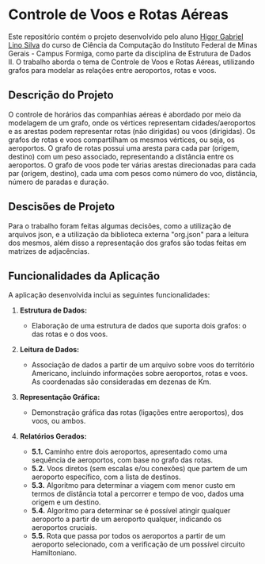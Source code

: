 # Controle de Voos e Rotas Aéreas

Este repositório contém o projeto desenvolvido pelo aluno [Higor Gabriel Lino Silva](https://github.com/H1gor1) do curso de Ciência da Computação do Instituto Federal de Minas Gerais - Campus Formiga, como parte da disciplina de Estrutura de Dados II. O trabalho aborda o tema de Controle de Voos e Rotas Aéreas, utilizando grafos para modelar as relações entre aeroportos, rotas e voos.

## Descrição do Projeto

O controle de horários das companhias aéreas é abordado por meio da modelagem de um grafo, onde os vértices representam cidades/aeroportos e as arestas podem representar rotas (não dirigidas) ou voos (dirigidas). Os grafos de rotas e voos compartilham os mesmos vértices, ou seja, os aeroportos. O grafo de rotas possui uma aresta para cada par (origem, destino) com um peso associado, representando a distância entre os aeroportos. O grafo de voos pode ter várias arestas direcionadas para cada par (origem, destino), cada uma com pesos como número do voo, distância, número de paradas e duração.

## Descisões de Projeto

Para o trabalho foram feitas algumas decisões, como a utilização de arquivos json, e a utilização da biblioteca externa "org.json" para a leitura dos mesmos, além disso a representação dos grafos são todas feitas em matrizes de adjacências.

## Funcionalidades da Aplicação

A aplicação desenvolvida inclui as seguintes funcionalidades:

1. **Estrutura de Dados:**
   - Elaboração de uma estrutura de dados que suporta dois grafos: o das rotas e o dos voos.

2. **Leitura de Dados:**
   - Associação de dados a partir de um arquivo sobre voos do território Americano, incluindo informações sobre aeroportos, rotas e voos. As coordenadas são consideradas em dezenas de Km.

3. **Representação Gráfica:**
   - Demonstração gráfica das rotas (ligações entre aeroportos), dos voos, ou ambos.

4. **Relatórios Gerados:**
   - **5.1.** Caminho entre dois aeroportos, apresentado como uma sequência de aeroportos, com base no grafo das rotas.
   - **5.2.** Voos diretos (sem escalas e/ou conexões) que partem de um aeroporto específico, com a lista de destinos.
   - **5.3.** Algoritmo para determinar a viagem com menor custo em termos de distância total a percorrer e tempo de voo, dados uma origem e um destino.
   - **5.4.** Algoritmo para determinar se é possível atingir qualquer aeroporto a partir de um aeroporto qualquer, indicando os aeroportos cruciais.
   - **5.5.** Rota que passa por todos os aeroportos a partir de um aeroporto selecionado, com a verificação de um possível circuito Hamiltoniano.
